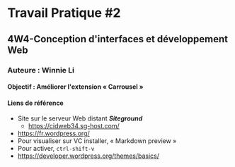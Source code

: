 # Travail Pratique #2
## 4W4-Conception d'interfaces et développement Web
### Auteure : Winnie Li

#### Objectif : Améliorer l'extension « **Carrousel** »

#### Liens de référence
- Site sur le serveur Web distant **_Siteground_**
    - https://cidweb34.sg-host.com/
- https://fr.wordpress.org/
- Pour visualiser sur VC installer, « Markdown preview »
- Pour activer, `ctrl-shift-v`
- https://developer.wordpress.org/themes/basics/